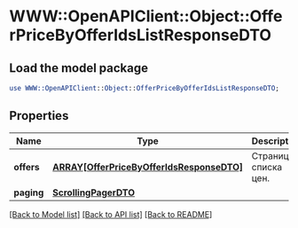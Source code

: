 # WWW::OpenAPIClient::Object::OfferPriceByOfferIdsListResponseDTO

## Load the model package
```perl
use WWW::OpenAPIClient::Object::OfferPriceByOfferIdsListResponseDTO;
```

## Properties
Name | Type | Description | Notes
------------ | ------------- | ------------- | -------------
**offers** | [**ARRAY[OfferPriceByOfferIdsResponseDTO]**](OfferPriceByOfferIdsResponseDTO.md) | Страница списка цен. | 
**paging** | [**ScrollingPagerDTO**](ScrollingPagerDTO.md) |  | [optional] 

[[Back to Model list]](../README.md#documentation-for-models) [[Back to API list]](../README.md#documentation-for-api-endpoints) [[Back to README]](../README.md)


